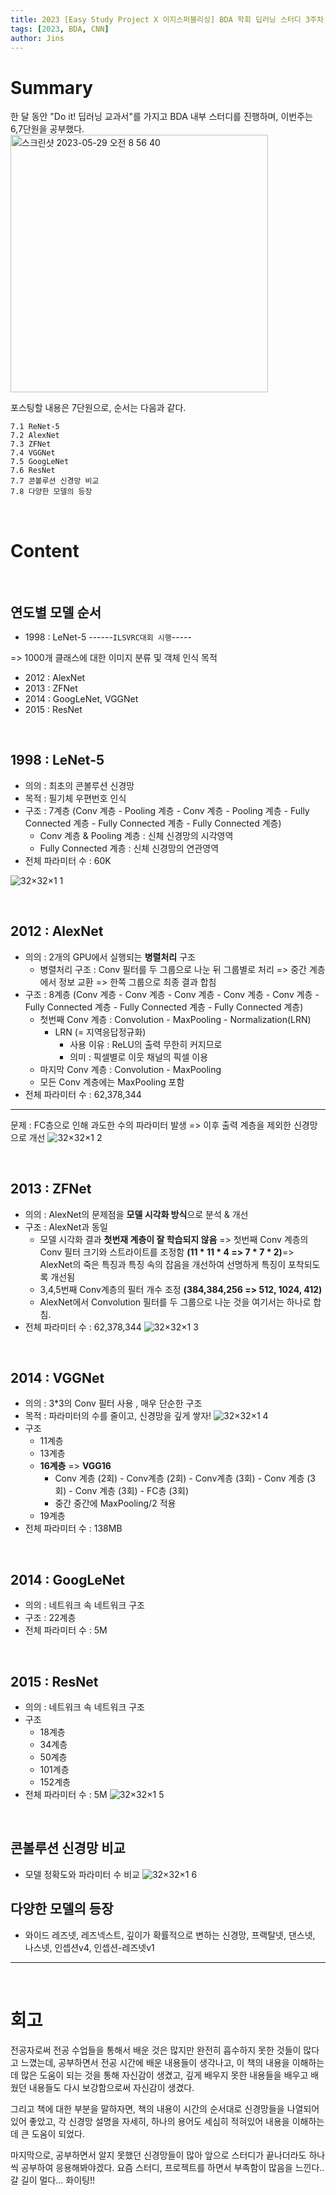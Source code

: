 ```yaml
---
title: 2023 [Easy Study Project X 이지스퍼블리싱] BDA 학회 딥러닝 스터디 3주차 7. 콘벌루션 신경망 모델 (Convolution Neural Network Model)
tags: [2023, BDA, CNN]
author: Jins
---
```


# Summary
한 달 동안 "Do it! 딥러닝 교과서"를 가지고 BDA 내부 스터디를 진행하며, 이번주는 6,7단원을 공부했다. 
<img width="412" alt="스크린샷 2023-05-29 오전 8 56 40" src="https://github.com/whatareyoudoingz/whatareyoudoingz.github.io/assets/108795647/7f925ac8-8fcd-43c1-80f9-bbd5475564a9">

포스팅할 내용은 7단원으로, 순서는 다음과 같다. 

    7.1 ReNet-5
    7.2 AlexNet
    7.3 ZFNet
    7.4 VGGNet
    7.5 GoogLeNet
    7.6 ResNet
    7.7 콘볼루션 신경망 비교
    7.8 다양한 모델의 등장

<br/>

# **Content**

<br/>

## **연도별 모델 순서**
- 1998 : LeNet-5
------`ILSVRC대회 시행`----- 

=> 1000개 클래스에 대한 이미지 분류 및 객체 인식 목적

- 2012 : AlexNet
- 2013 : ZFNet
- 2014 : GoogLeNet, VGGNet
- 2015 : ResNet

<br/>

## 1998 : **LeNet-5**
- 의의 : 최초의 콘볼루션 신경망
- 목적 : 필기체 우편번호 인식
- 구조 : 7계층 (Conv 계층 - Pooling 계층 - Conv 계층 - Pooling 계층 - Fully Connected 계층 - Fully Connected 계층 - Fully Connected 계층)
    - Conv 계층 & Pooling 계층 : 신체 신경망의 시각영역
    - Fully Connected 계층 : 신체 신경망의 연관영역
- 전체 파라미터 수 : 60K

![32×32×1 1](https://github.com/whatareyoudoingz/whatareyoudoingz.github.io/assets/108795647/23be5465-8c63-49c0-bf95-721d82140fb8)

<br/>

## 2012 : **AlexNet**
- 의의 : 2개의 GPU에서 실행되는 **병렬처리** 구조
    - 병렬처리 구조 : Conv 필터를 두 그룹으로 나눈 뒤 그룹별로 처리 => 중간 계층에서 정보 교환 => 한쪽 그룹으로 최종 결과 합침
- 구조 : 8계층 (Conv 계층 - Conv 계층 - Conv 계층 - Conv 계층 - Conv 계층 - Fully Connected 계층 - Fully Connected 계층 - Fully Connected 계층)
    - 첫번째 Conv 계층 : Convolution - MaxPooling - Normalization(LRN)
        - LRN (= 지역응답정규화)
            - 사용 이유 : ReLU의 출력 무한히 커지므로
            - 의미 : 픽셀별로 이웃 채널의 픽셀 이용
    - 마지막 Conv 계층 : Convolution - MaxPooling
    - 모든 Conv 계층에는 MaxPooling 포함
- 전체 파라미터 수 : 62,378,344
---
문제 : FC층으로 인해 과도한 수의 파라미터 발생 => 이후 출력 계층을 제외한 신경망으로 개선
![32×32×1 2](https://github.com/whatareyoudoingz/whatareyoudoingz.github.io/assets/108795647/013d42f1-9247-41a0-a0b0-7f22399d77ae)

<br/>

## 2013 : **ZFNet**
- 의의 : AlexNet의 문제점을 **모델 시각화 방식**으로 분석 & 개선
- 구조 : AlexNet과 동일
    - 모델 시각화 결과 **첫번재 계층이 잘 학습되지 않음** => 첫번째 Conv 계층의 Conv 필터 크기와 스트라이트를 조정함 **(11 * 11 * 4 => 7 * 7 * 2)**=> AlexNet의 죽은 특징과 특징 속의 잡음을 개선하여 선명하게 특징이 포착되도록 개선됨
    - 3,4,5번째 Conv계층의 필터 개수 조정 **(384,384,256 => 512, 1024, 412)**
    - AlexNet에서 Convolution 필터를 두 그룹으로 나눈 것을 여기서는 하나로 합침.
- 전체 파라미터 수 : 62,378,344
![32×32×1 3](https://github.com/whatareyoudoingz/whatareyoudoingz.github.io/assets/108795647/d2fc8d2d-3b81-4858-bdf9-dfdbe507a8cb)
<br/>

## 2014 : **VGGNet**
- 의의 : 3*3의 Conv 필터 사용 , 매우 단순한 구조
- 목적 : 파라미터의 수를 줄이고, 신경망을 깊게 쌓자!
![32×32×1 4](https://github.com/whatareyoudoingz/whatareyoudoingz.github.io/assets/108795647/9872fb6a-1e7e-4eea-a128-b86f1885cc1b)
- 구조 
    - 11계층
    - 13계층
    - **16계층** => **VGG16** 
        - Conv 계층 (2회) - Conv계층 (2회) - Conv계층 (3회) - Conv 계층 (3회) - Conv 계층 (3회) - FC층 (3회)
        - 중간 중간에 MaxPooling/2 적용
    - 19계층
- 전체 파라미터 수 : 138MB

<br/>

## 2014 : **GoogLeNet**
- 의의 : 네트워크 속 네트워크 구조
- 구조 : 22계층
- 전체 파라미터 수 : 5M

<br/>

## 2015 : **ResNet**
- 의의 : 네트워크 속 네트워크 구조
- 구조 
    - 18계층
    - 34계층
    - 50계층
    - 101계층
    - 152계층
- 전체 파라미터 수 : 5M
![32×32×1 5](https://github.com/whatareyoudoingz/whatareyoudoingz.github.io/assets/108795647/3decd472-91d3-49e2-ad4c-ad59c8bacd2a)

<br/>

## **콘볼루션 신경망 비교**

- 모델 정확도와 파라미터 수 비교
![32×32×1 6](https://github.com/whatareyoudoingz/whatareyoudoingz.github.io/assets/108795647/0527b817-2e80-427d-a14d-1287ef660b0c)

## **다양한 모델의 등장**
- 와이드 레즈넷, 레즈넥스트, 깊이가 확률적으로 변하는 신경망, 프랙탈넷, 댄스넷, 나스넷, 인셉션v4, 인셉션-레즈넷v1

---
<br/>

# **회고**

전공자로써 전공 수업들을 통해서 배운 것은 많지만 완전히 흡수하지 못한 것들이 많다고 느꼈는데, 공부하면서 전공 시간에 배운 내용들이 생각나고, 이 책의 내용을 이해하는 데 많은 도움이 되는 것을 통해 자신감이 생겼고, 깊게 배우지 못한 내용들을 배우고 배웠던 내용들도 다시 보강함으로써 자신감이 생겼다. 

그리고 책에 대한 부분을 말하자면, 책의 내용이 시간의 순서대로 신경망들을 나열되어 있어 좋았고, 각 신경망 설명을 자세히, 하나의 용어도 세심히 적혀있어 내용을 이해하는데 큰 도움이 되었다.

마지막으로, 공부하면서 알지 못했던 신경망들이 많아 앞으로 스터디가 끝나더라도 하나씩 공부하여 응용해봐야겠다. 요즘 스터디, 프로젝트를 하면서 부족함이 많음을 느낀다.. 갈 길이 멀다... 화이팅!!